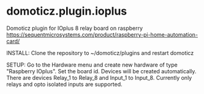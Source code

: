 # domoticz.plugin.ioplus
Domoticz plugin for IOplus 8 relay board on raspberry
https://sequentmicrosystems.com/product/raspberry-pi-home-automation-card/

INSTALL:
Clone the repository to ~/domoticz/plugins and restart domoticz

SETUP:
Go to the Hardware menu and create new hardware of type "Raspberry IOplus". Set the board id. 
Devices will be created automatically.
There are devices Relay_1 to Relay_8 and Input_1 to Input_8.
Currently only relays and opto isolated inputs are supported.


